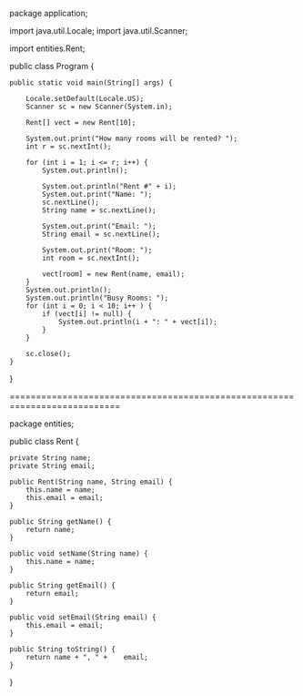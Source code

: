 package application;

import java.util.Locale;
import java.util.Scanner;

import entities.Rent;

public class Program {

	public static void main(String[] args) {
		
		Locale.setDefault(Locale.US);
		Scanner sc = new Scanner(System.in);
		
		Rent[] vect = new Rent[10];
		
		System.out.print("How many rooms will be rented? ");
		int r = sc.nextInt();
		
		for (int i = 1; i <= r; i++) {
			System.out.println();
			
			System.out.println("Rent #" + i);
			System.out.print("Name: ");
			sc.nextLine();
			String name = sc.nextLine();
			
			System.out.print("Email: ");
			String email = sc.nextLine();
			
			System.out.print("Room: ");
			int room = sc.nextInt();
			
			vect[room] = new Rent(name, email);		
		}
		System.out.println();
		System.out.println("Busy Rooms: ");
		for (int i = 0; i < 10; i++ ) {
			if (vect[i] != null) {
				System.out.println(i + ": " + vect[i]);
			}
		}
		
		sc.close();
	}

}

===========================================================================

package entities;

public class Rent {

	private String name;
	private String email;

	public Rent(String name, String email) {
		this.name = name;
		this.email = email;
	}

	public String getName() {
		return name;
	}

	public void setName(String name) {
		this.name = name;
	}

	public String getEmail() {
		return email;
	}

	public void setEmail(String email) {
		this.email = email;
	}

	public String toString() {
		return name + ", " + 	email;
	}
	
}

